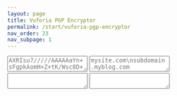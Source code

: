 ```yaml
---
layout: page
title: Vuforia PGP Encryptor
permalink: /start/vuforia-pgp-encryptor
nav_order: 23
nav_subpage: 1
---
```


<script src="https://cdnjs.cloudflare.com/ajax/libs/openpgp/2.3.2/openpgp.min.js">
</script>

<textarea id="key" placeholder="AXRIsu7/////AAAAAaYn+sFgpkAomH+Z+tK/Wsc8D+x60P90Nz8Oh0J8onzjVUIP5RbYjdDfyatmpnNgib3xGo1v8iWhkU1swiCaOM9V2jmpC4RZommwQzlgFbBRfZjV8DY3ggx9qAq8mijhN7nMzFDMgUhOlRWeN04VOcJGVUxnKn+R+oot1XTF5OlJZk3oXK2UfGkZo5DzSYafIVA0QS3Qgcx6j2qYAa/SZcPqiReiDM9FpaiObwxV3/xYJhXPUGVxI4wMcDI0XBWtiPR2yO9jAnv+x8+p88xqlMH8GHDSUecG97NbcTlPB0RayGGg1F6Y7v0/nQyk1OIp7J8VQ2YrTK25kKHST0Ny2s3M234SgvNCvnUHfAKFQ5KV">
</textarea>

<textarea id="domains" placeholder="mysite.com\nsubdomain.myblog.com">
</textarea>

<textarea id="json">
</textarea>

<textarea id="encrypted">
</textarea>



